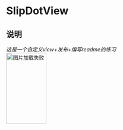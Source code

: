 # SlipDotView
## 说明
*这是一个自定义view+发布+编写readme的练习*<br>
<img src="https://github.com/whcGH/SlipDotView/blob/master/slip_dot_view_example.jpg" width="108" height="192" alt="图片加载失败"/>
